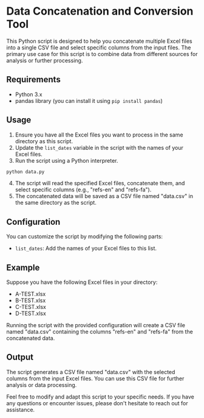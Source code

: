 # Data Concatenation and Conversion Tool

This Python script is designed to help you concatenate multiple Excel files into a single CSV file and select specific columns from the input files. The primary use case for this script is to combine data from different sources for analysis or further processing.

## Requirements

- Python 3.x
- pandas library (you can install it using `pip install pandas`)

## Usage

1. Ensure you have all the Excel files you want to process in the same directory as this script.
2. Update the `list_dates` variable in the script with the names of your Excel files.
3. Run the script using a Python interpreter.

```bash
python data.py
```

4. The script will read the specified Excel files, concatenate them, and select specific columns (e.g., "refs-en" and "refs-fa").
5. The concatenated data will be saved as a CSV file named "data.csv" in the same directory as the script.

## Configuration

You can customize the script by modifying the following parts:

- `list_dates`: Add the names of your Excel files to this list.

## Example

Suppose you have the following Excel files in your directory:

- A-TEST.xlsx
- B-TEST.xlsx
- C-TEST.xlsx
- D-TEST.xlsx

Running the script with the provided configuration will create a CSV file named "data.csv" containing the columns "refs-en" and "refs-fa" from the concatenated data.

## Output

The script generates a CSV file named "data.csv" with the selected columns from the input Excel files. You can use this CSV file for further analysis or data processing.

Feel free to modify and adapt this script to your specific needs. If you have any questions or encounter issues, please don't hesitate to reach out for assistance.

